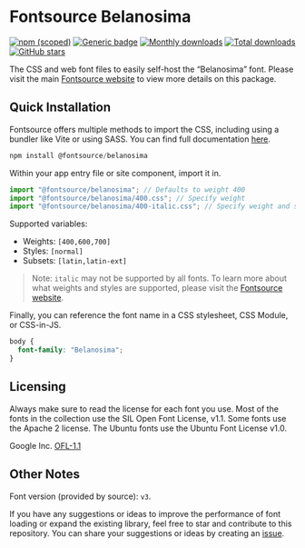# Fontsource Belanosima

[![npm (scoped)](https://img.shields.io/npm/v/@fontsource/belanosima?color=brightgreen)](https://www.npmjs.com/package/@fontsource/belanosima) [![Generic badge](https://img.shields.io/badge/fontsource-passing-brightgreen)](https://github.com/fontsource/fontsource) [![Monthly downloads](https://badgen.net/npm/dm/@fontsource/belanosima)](https://github.com/fontsource/fontsource) [![Total downloads](https://badgen.net/npm/dt/@fontsource/belanosima)](https://github.com/fontsource/fontsource) [![GitHub stars](https://img.shields.io/github/stars/fontsource/fontsource.svg?style=social&label=Star)](https://github.com/fontsource/fontsource/stargazers)

The CSS and web font files to easily self-host the “Belanosima” font. Please visit the main [Fontsource website](https://fontsource.org/fonts/belanosima) to view more details on this package.

## Quick Installation

Fontsource offers multiple methods to import the CSS, including using a bundler like Vite or using SASS. You can find full documentation [here](https://fontsource.org/docs/getting-started/introduction).

```javascript
npm install @fontsource/belanosima
```

Within your app entry file or site component, import it in.

```javascript
import "@fontsource/belanosima"; // Defaults to weight 400
import "@fontsource/belanosima/400.css"; // Specify weight
import "@fontsource/belanosima/400-italic.css"; // Specify weight and style
```

Supported variables:
- Weights: `[400,600,700]`
- Styles: `[normal]`
- Subsets: `[latin,latin-ext]`

> Note: `italic` may not be supported by all fonts. To learn more about what weights and styles are supported, please visit the [Fontsource website](https://fontsource.org/fonts/belanosima).

Finally, you can reference the font name in a CSS stylesheet, CSS Module, or CSS-in-JS.

```css
body {
  font-family: "Belanosima";
}
```

## Licensing
Always make sure to read the license for each font you use. Most of the fonts in the collection use the SIL Open Font License, v1.1. Some fonts use the Apache 2 license. The Ubuntu fonts use the Ubuntu Font License v1.0.

Google Inc.
[OFL-1.1](http://scripts.sil.org/OFL)

## Other Notes
Font version (provided by source): `v3`.

If you have any suggestions or ideas to improve the performance of font loading or expand the existing library, feel free to star and contribute to this repository. You can share your suggestions or ideas by creating an [issue](https://github.com/fontsource/fontsource/issues).